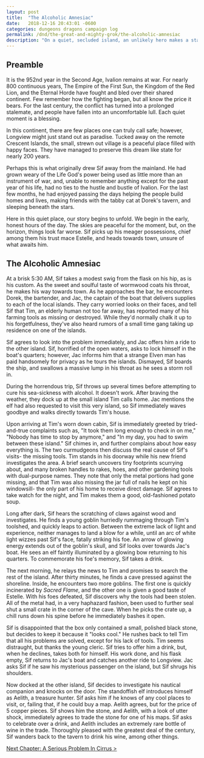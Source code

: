 ```yaml
---
layout: post
title:  "The Alcoholic Amnesiac"
date:   2018-12-16 20:43:01 -0600
categories: dungeons dragons campaign log
permalink: /dnd/the-great-and-mighty-grok/the-alcoholic-amnesiac
description: "On a quiet, secluded island, an unlikely hero makes a stand. A keg stand."
---
```


## Preamble

It is the 952nd year in the Second Age, Ivalion remains at war. For nearly 800 continuous years, The Empire of the First Sun, the Kingdom of the Red Lion, and the Eternal Horde have fought and bled over their shared continent. Few remember how the fighting began, but all know the price it bears. For the last century, the conflict has turned into a prolonged stalemate, and people have fallen into an uncomfortable lull. Each quiet moment is a blessing.

In this continent, there are few places one can truly call safe; however, Longview might just stand out as paradise. Tucked away on the remote Crescent Islands, the small, strewn out village is a peaceful place filled with happy faces. They have managed to preserve this dream like state for nearly 200 years.

Perhaps this is what originally drew Sif away from the mainland. He had grown weary of the Life God's power being used as little more than an instrument of war, and, unable to remember anything except for the past year of his life, had no ties to the hustle and bustle of Ivalion. For the last few months, he had enjoyed passing the days helping the people build homes and lives, making friends with the tabby cat at Dorek's tavern, and sleeping beneath the stars.

Here in this quiet place, our story begins to unfold. We begin in the early, honest hours of the day. The skies are peaceful for the moment, but, on the horizon, things look far worse. Sif picks up his meager possessions, chief among them his trust mace Estelle, and heads towards town, unsure of what awaits him.

## The Alcoholic Amnesiac

At a brisk 5:30 AM, Sif takes a modest swig from the flask on his hip, as is his custom. As the sweet and soulful taste of wormwood coats his throat, he makes his way towards town. As he approaches the bar, he encounters Dorek, the bartender, and Jac, the captain of the boat that delivers supplies to each of the local islands. They carry worried looks on their faces, and tell Sif that Tim, an elderly human not too far away, has reported many of his farming tools as missing or destroyed. While they'd normally chalk it up to his forgetfulness, they've also heard rumors of a small time gang taking up residence on one of the islands.

Sif agrees to look into the problem immediately, and Jac offers him a ride to the other island. Sif, horrified of the open waters, asks to lock himself in the boat's quarters; however, Jac informs him that a strange Elven man has paid handsomely for privacy as he tours the islands. Dismayed, Sif boards the ship, and swallows a massive lump in his throat as he sees a storm roll in.

During the horrendous trip, Sif throws up several times before attempting to cure his sea-sickness with alcohol. It doesn't work. After braving the weather, they dock up at the small island Tim calls home. Jac mentions the elf had also requested to visit this very island, so Sif immediately waves goodbye and walks directly towards Tim's house.

Upon arriving at Tim's worn down cabin, Sif is immediately greeted by tried-and-true complaints such as, "It took them long enough to check in on me," "Nobody has time to stop by anymore," and "In my day, you had to swim between these island." Sif chimes in, and further complains about how easy everything is. The two curmudgeons then discuss the real cause of Sif's visits- the missing tools. Tim stands in his doorway while his new friend investigates the area. A brief search uncovers tiny footprints scurrying about, and many broken handles to rakes, hoes, and other gardening tools with dual-purpose names. They note that only the metal portions had gone missing, and that Tim was also missing the jar full of nails he kept on his windowsill- the only part of his home to receive direct damage. Sif agrees to take watch for the night, and Tim makes them a good, old-fashioned potato soup.

Long after dark, Sif hears the scratching of claws against wood and investigates. He finds a young goblin hurriedly rummaging through Tim's toolshed, and quickly leaps to action. Between the extreme lack of light and experience, neither manages to land a blow for a while, until an arc of white light wizzes past Sif's face, fatally striking his foe. An arrow of glowing energy extends out of the goblin's skull, and Sif looks over towards Jac's boat. He sees an elf faintly illuminated by a glowing bow returning to his quarters. To commemorate his foe's memory, Sif takes a drink.

The next morning, he relays the news to Tim and promises to search the rest of the island. After thirty minutes, he finds a cave pressed against the shoreline. Inside, he encounters two more goblins. The first one is quickly incinerated by *Sacred Flame*, and the other one is given a good taste of Estelle. With his foes defeated, Sif discovers why the tools had been stolen. All of the metal had, in a very haphazard fashion, been used to further seal shut a small crate in the corner of the cave. When he picks the crate up, a chill runs down his spine before he immediately bashes it open.

Sif is disappointed that the box only contained a small, polished black stone, but decides to keep it because it "looks cool." He rushes back to tell Tim that all his problems are solved, except for his lack of tools. Tim seems distraught, but thanks the young cleric. Sif tries to offer him a drink, but, when he declines, takes both for himself. His work done, and his flask empty, Sif returns to Jac's boat and catches another ride to Longview. Jac asks Sif if he saw his mysterious passenger on the island, but Sif shrugs his shoulders.

Now docked at the other island, Sif decides to investigate his nautical companion and knocks on the door. The standoffish elf introduces himself as Aelith, a treasure hunter. Sif asks him if he knows of any cool places to visit, or, failing that, if he could buy a map. Aelith agrees, but for the price of 5 copper pieces. Sif shows him the stone, and Aelith, with a look of utter shock, immediately agrees to trade the stone for one of his maps. Sif asks to celebrate over a drink, and Aelith includes an extremely rare bottle of wine in the trade. Thoroughly pleased with the greatest deal of the century, Sif wanders back to the tavern to drink his wine, among other things.

[Next Chapter: A Serious Problem In Cirrus >](https://nnichols.github.io/dnd/the-great-and-mighty-grok/a-serious-problem-in-cirrus)
